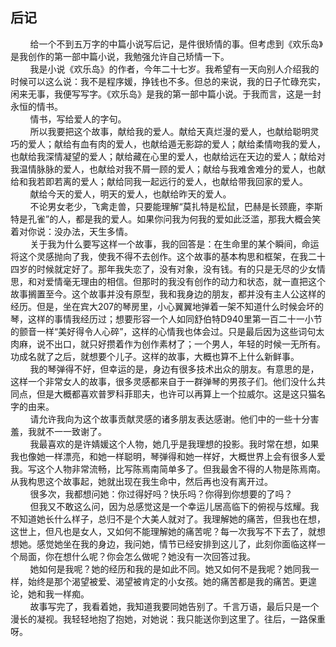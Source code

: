 ## 后记

&nbsp;&nbsp;&nbsp;&nbsp;&nbsp;&nbsp;&nbsp;&nbsp;给一个不到五万字的中篇小说写后记，是件很矫情的事。但考虑到《欢乐岛》是我创作的第一部中篇小说，我勉强允许自己矫情一下。  
&nbsp;&nbsp;&nbsp;&nbsp;&nbsp;&nbsp;&nbsp;&nbsp;我是小说《欢乐岛》的作者，今年二十七岁。我希望有一天向别人介绍我的时候可以这么说：我不是程序媛，挣钱也不多。但总的来说，我的日子忙碌充实，闲来无事，我便写写字。《欢乐岛》是我的第一部中篇小说。于我而言，这是一封永恒的情书。  
&nbsp;&nbsp;&nbsp;&nbsp;&nbsp;&nbsp;&nbsp;&nbsp;情书，写给爱人的字句。  
&nbsp;&nbsp;&nbsp;&nbsp;&nbsp;&nbsp;&nbsp;&nbsp;所以我要把这个故事，献给我的爱人。献给天真烂漫的爱人，也献给聪明灵巧的爱人；献给有血有肉的爱人，也献给遁无影踪的爱人；献给柔情吻我的爱人，也献给我深情凝望的爱人；献给藏在心里的爱人，也献给远在天边的爱人；献给对我温情脉脉的爱人，也献给对我不屑一顾的爱人；献给与我难舍难分的爱人，也献给和我若即若离的爱人；献给同我一起远行的爱人，也献给带我回家的爱人。  
&nbsp;&nbsp;&nbsp;&nbsp;&nbsp;&nbsp;&nbsp;&nbsp;献给今天的爱人，明天的爱人，也献给昨天的爱人。    
&nbsp;&nbsp;&nbsp;&nbsp;&nbsp;&nbsp;&nbsp;&nbsp;不论男女老少，飞禽走兽，只要能理解“莫扎特是松鼠，巴赫是长颈鹿，李斯特是孔雀”的人，都是我的爱人。如果你问我为何我的爱如此泛滥，那我大概会笑着对你说：没办法，天生多情。  
&nbsp;&nbsp;&nbsp;&nbsp;&nbsp;&nbsp;&nbsp;&nbsp;关于我为什么要写这样一个故事，我的回答是：在生命里的某个瞬间，命运将这个灵感抛向了我，使我不得不去创作。这个故事的基本构思和框架，在我二十四岁的时候就定好了。那年我失恋了，没有对象，没有钱。有的只是无尽的少女情思，和对爱情毫无理由的相信。但那时的我没有创作的动力和状态，就一直把这个故事搁置至今。这个故事并没有原型，我和我身边的朋友，都并没有主人公这样的经历。但是，坐在宾大207的琴房里，小心翼翼地弹着一架不知道什么时候会坏的琴，这样的事情我经历过；想要形容一个人如同舒伯特D940里第一百二十一小节的颤音一样“美好得令人心碎”，这样的心情我也体会过。只是最后因为这些词句太肉麻，说不出口，就只好攒着作为创作素材了；一个男人，年轻的时候一无所有。功成名就了之后，就想要个儿子。这样的故事，大概也算不上什么新鲜事。  
&nbsp;&nbsp;&nbsp;&nbsp;&nbsp;&nbsp;&nbsp;&nbsp;我的琴弹得不好，但幸运的是，身边有很多技术出众的朋友。有意思的是，这样一个非常女人的故事，很多灵感都来自于一群弹琴的男孩子们。他们没什么共同点，但是大概都喜欢普罗科菲耶夫，也许可以再算上一个拉威尔。这是这只猫名字的由来。  
&nbsp;&nbsp;&nbsp;&nbsp;&nbsp;&nbsp;&nbsp;&nbsp;请允许我向为这个故事贡献灵感的诸多朋友表达感谢。他们中的一些十分害羞，我就不一一致谢了。  
&nbsp;&nbsp;&nbsp;&nbsp;&nbsp;&nbsp;&nbsp;&nbsp;我最喜欢的是许婧媛这个人物，她几乎是我理想的投影。我时常在想，如果我也像她一样漂亮，和她一样聪明，琴弹得和她一样好，大概世界上会有很多人爱我。写这个人物非常流畅，比写陈焉南简单多了。但我最舍不得的人物是陈焉南。从我构思这个故事起，她就出现在我生命中，然后再也没有离开过。  
&nbsp;&nbsp;&nbsp;&nbsp;&nbsp;&nbsp;&nbsp;&nbsp;很多次，我都想问她：你过得好吗？快乐吗？你得到你想要的了吗？  
&nbsp;&nbsp;&nbsp;&nbsp;&nbsp;&nbsp;&nbsp;&nbsp;但我又不敢这么问，因为总感觉这是一个幸运儿居高临下的俯视与炫耀。我不知道她长什么样子，总归不是个大美人就对了。我理解她的痛苦，但我也在想，这世上，但凡也是女人，又如何不能理解她的痛苦呢？每一次我写不下去了，就想想她。感觉她坐在我的身边，我问她，情节已经安排到这儿了，此刻你面临这样一个局面，你在想什么呢？你会怎么做呢？她没有一次回答过我。    
&nbsp;&nbsp;&nbsp;&nbsp;&nbsp;&nbsp;&nbsp;&nbsp;她如何是我呢？她的经历和我的是如此不同。她又如何不是我呢？她同我一样，始终是那个渴望被爱、渴望被肯定的小女孩。她的痛苦都是我的痛苦。更遑论，她和我一样痴。  
&nbsp;&nbsp;&nbsp;&nbsp;&nbsp;&nbsp;&nbsp;&nbsp;故事写完了，我看着她，我知道我要同她告别了。千言万语，最后只是一个漫长的凝视。我轻轻地抱了抱她，对她说：我只能送你到这里了。往后，一路保重呀。  
